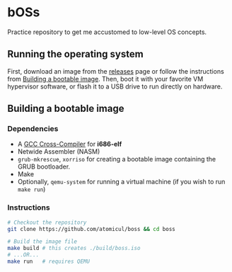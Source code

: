 # bOSs
Practice repository to get me accustomed to low-level OS concepts.

## Running the operating system
First, download an image from the [releases](https://github.com/atomicul/boss/releases) page
or follow the instructions from [Building a bootable image](#building-a-bootable-image).
Then, boot it with your favorite VM hypervisor software, or flash it to a USB drive to
run directly on hardware.

## Building a bootable image
### Dependencies
* A [GCC Cross-Compiler](https://wiki.osdev.org/GCC_Cross-Compiler) for **i686-elf**
* Netwide Assembler (NASM)
* `grub-mkrescue`, `xorriso` for creating a bootable image containing the GRUB bootloader.
* Make
* Optionally, `qemu-system` for running a virtual machine (if you wish to run `make run`)

### Instructions
```bash
# Checkout the repository
git clone https://github.com/atomicul/boss && cd boss

# Build the image file
make build # this creates ./build/boss.iso
# ...OR...
make run   # requires QEMU
```

